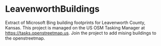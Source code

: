 # LeavenworthBuildings
Extract of Microsoft Bing building footprints for Leavenworth County, Kansas.
This project is managed on the US OSM Tasking Manager at https://tasks.openstreetmap.us.  Join the project to add mising buildings to the openstreetmap.
